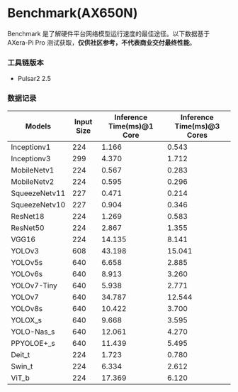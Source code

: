 # Benchmark(AX650N)

Benchmark 是了解硬件平台网络模型运行速度的最佳途径。以下数据基于 AXera-Pi Pro 测试获取，**仅供社区参考，不代表商业交付最终性能**。

### 工具链版本
- Pulsar2 2.5

### 数据记录

| Models         | Input Size | Inference Time(ms)@1 Core | Inference Time(ms)@3 Cores |
| -------------- | ---------- | ----------------------------- | ------------------------------ |
| Inceptionv1    | 224        | 1.166                         | 0.543                          |
| Inceptionv3    | 299        | 4.370                         | 1.712                          |
| MobileNetv1    | 224        | 0.567                         | 0.283                          |
| MobileNetv2    | 224        | 0.595                         | 0.296                          |
| SqueezeNetv11  | 227        | 0.471                         | 0.214                          |
| SqueezeNetv10  | 227        | 0.904                         | 0.346                          |
| ResNet18       | 224        | 1.269                         | 0.583                          |
| ResNet50       | 224        | 2.867                         | 1.355                          |
| VGG16          | 224        | 14.135                        | 8.141                          |
| YOLOv3         | 608        | 43.198                        | 15.041                         |
| YOLOv5s        | 640        | 6.658                         | 2.885                          |
| YOLOv6s        | 640        | 8.913                         | 3.260                          |
| YOLOv7-Tiny    | 640        | 5.938                         | 2.771                          |
| YOLOv7         | 640        | 34.787                        | 12.544                         |
| YOLOv8s        | 640        | 10.422                        | 3.700                          |
| YOLOX_s        | 640        | 9.668                         | 3.595                          |
| YOLO-Nas_s     | 640        | 12.061                        | 4.270                          |
| PPYOLOE+_s     | 640        | 11.439                        | 5.495                          |
| Deit_t         | 224        | 1.723                         | 0.780                          |
| Swin_t         | 224        | 6.334                         | 2.612                          |
| ViT_b          | 224        | 17.369                        | 6.120                          |
